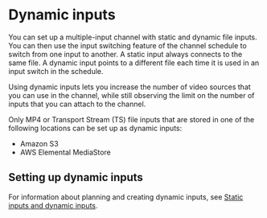 # Dynamic inputs<a name="dynamic-inputs"></a>

You can set up a multiple\-input channel with static and dynamic file inputs\. You can then use the input switching feature of the channel schedule to switch from one input to another\. A static input always connects to the same file\. A dynamic input points to a different file each time it is used in an input switch in the schedule\. 

Using dynamic inputs lets you increase the number of video sources that you can use in the channel, while still observing the limit on the number of inputs that you can attach to the channel\.

Only MP4 or Transport Stream \(TS\) file inputs that are stored in one of the following locations can be set up as dynamic inputs:
+ Amazon S3
+ AWS Elemental MediaStore

## Setting up dynamic inputs<a name="setup-dynamic-inputs"></a>

 For information about planning and creating dynamic inputs, see [Static inputs and dynamic inputs](how-dynamic-inputs-work.md)\. 